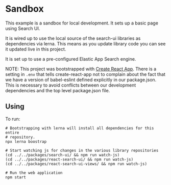 # Sandbox

This example is a sandbox for local development. It sets up a basic page
using Search UI.

It is wired up to use the local source of the search-ui libraries as dependencies via lerna.
This means as you update library code you can see it updated live in this project.

It is set up to use a pre-configured Elastic App Search engine.

NOTE: This project was bootstrapped with [Create React App](https://github.com/facebook/create-react-app).
There is a setting in `.env` that tells create-react-app not to complain about the fact
that we have a version of babel-eslint defined explicitly in our package.json. This
is necessary to avoid conflicts between our development dependencies and the top level
package.json file.

## Using

To run:

```
# Bootstrapping with lerna will install all dependencies for this entire
# repository.
npx lerna boostrap

# Start watching js for changes in the various library repositories
(cd ../../packages/search-ui/ && npm run watch-js)
(cd ../../packages/react-search-ui/ && npm run watch-js)
(cd ../../packages/react-search-ui-views/ && npm run watch-js)

# Run the web application
npm start
```
